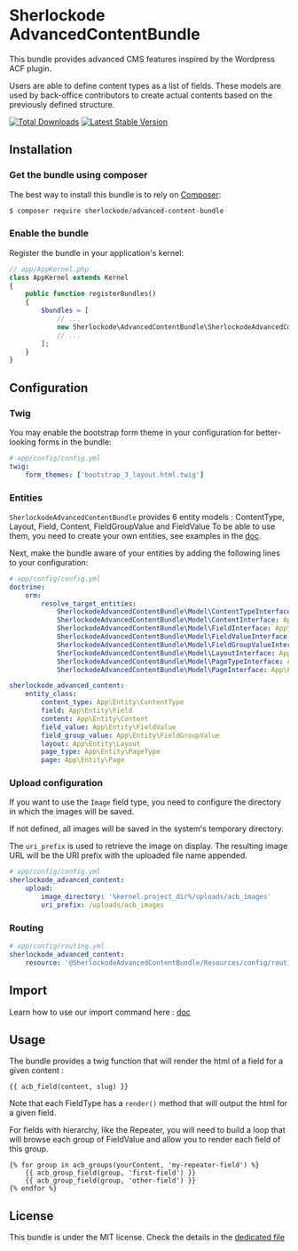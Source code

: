 # Sherlockode AdvancedContentBundle

This bundle provides advanced CMS features inspired by the Wordpress ACF plugin.

Users are able to define content types as a list of fields.
These models are used by back-office contributors to create actual contents based on the previously defined structure.

[![Total Downloads](https://poser.pugx.org/sherlockode/advanced-content-bundle/downloads)](https://packagist.org/packages/sherlockode/advanced-content-bundle)
[![Latest Stable Version](https://poser.pugx.org/sherlockode/advanced-content-bundle/v/stable)](https://packagist.org/packages/sherlockode/advanced-content-bundle)

Installation
------------

### Get the bundle using composer

The best way to install this bundle is to rely on [Composer](https://getcomposer.org/):

```bash
$ composer require sherlockode/advanced-content-bundle
```

### Enable the bundle

Register the bundle in your application's kernel:

```php
// app/AppKernel.php
class AppKernel extends Kernel
{
    public function registerBundles()
    {
        $bundles = [
            // ...
            new Sherlockode\AdvancedContentBundle\SherlockodeAdvancedContentBundle(),
            // ...
        ];
    }
}
```

Configuration
-------------

### Twig

You may enable the bootstrap form theme in your configuration for better-looking forms in the bundle:

```yaml
# app/config/config.yml
twig:
    form_themes: ['bootstrap_3_layout.html.twig']
```

### Entities

`SherlockodeAdvancedContentBundle` provides 6 entity models : ContentType, Layout, Field, Content, FieldGroupValue and FieldValue
To be able to use them, you need to create your own entities, see examples in the [doc](Resources/doc/entities.md).

Next, make the bundle aware of your entities by adding the following lines to your configuration:

```yaml
# app/config/config.yml
doctrine:
    orm:
        resolve_target_entities:
            SherlockodeAdvancedContentBundle\Model\ContentTypeInterface: App\Entity\ContentType
            SherlockodeAdvancedContentBundle\Model\ContentInterface: App\Entity\Content
            SherlockodeAdvancedContentBundle\Model\FieldInterface: App\Entity\Field
            SherlockodeAdvancedContentBundle\Model\FieldValueInterface: App\Entity\FieldValue
            SherlockodeAdvancedContentBundle\Model\FieldGroupValueInterface: App\Entity\FieldGroupValue
            SherlockodeAdvancedContentBundle\Model\LayoutInterface: App\Entity\Layout
            SherlockodeAdvancedContentBundle\Model\PageTypeInterface: App\Entity\PageType
            SherlockodeAdvancedContentBundle\Model\PageInterface: App\Entity\Page

sherlockode_advanced_content:
    entity_class:
        content_type: App\Entity\ContentType
        field: App\Entity\Field
        content: App\Entity\Content
        field_value: App\Entity\FieldValue
        field_group_value: App\Entity\FieldGroupValue
        layout: App\Entity\Layout
        page_type: App\Entity\PageType
        page: App\Entity\Page
```


### Upload configuration

If you want to use the `Image` field type, you need to configure the directory in which the images will be saved.

If not defined, all images will be saved in the system's temporary directory.

The `uri_prefix` is used to retrieve the image on display.
The resulting image URL will be the URI prefix with the uploaded file name appended.

```yaml
# app/config/config.yml
sherlockode_advanced_content:
    upload:
        image_directory: '%kernel.project_dir%/uploads/acb_images'
        uri_prefix: /uploads/acb_images
```

### Routing

```yaml
# app/config/routing.yml
sherlockode_advanced_content:
    resource: '@SherlockodeAdvancedContentBundle/Resources/config/routing.xml'
```

## Import

Learn how to use our import command here : [doc](Resources/doc/import.md)


Usage
-----

The bundle provides a twig function that will render the html of a field for a given content : 

```twig
{{ acb_field(content, slug) }}
```

Note that each FieldType has a `render()` method that will output the html for a given field.


For fields with hierarchy, like the Repeater, you will need to build a loop that will browse each
group of FieldValue and allow you to render each field of this group.
```twig
{% for group in acb_groups(yourContent, 'my-repeater-field') %}
    {{ acb_group_field(group, 'first-field') }}
    {{ acb_group_field(group, 'other-field') }}
{% endfor %}
```

## License

This bundle is under the MIT license. Check the details in the [dedicated file](LICENSE)
